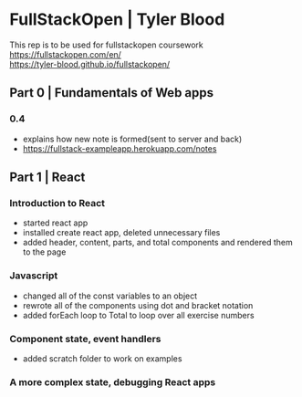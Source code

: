 # FullStackOpen | Tyler Blood

This rep is to be used for fullstackopen coursework  
<https://fullstackopen.com/en/>  
<https://tyler-blood.github.io/fullstackopen/>  

## Part 0 | Fundamentals of Web apps

### 0.4

- explains how new note is formed(sent to server and back)
- <https://fullstack-exampleapp.herokuapp.com/notes>

## Part 1 | React

### Introduction to React

- started react app
- installed create react app, deleted unnecessary files
- added header, content, parts, and total components and rendered them to the page

### Javascript

- changed all of the const variables to an object
- rewrote all of the components using dot and bracket notation
- added forEach loop to Total to loop over all exercise numbers

### Component state, event handlers

- added scratch folder to work on examples

### A more complex state, debugging React apps
